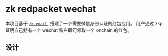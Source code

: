 # zk redpacket wechat

本项目基于 [`zk-email`](https://docs.zk.email/zk-email-verifier/), 搭建了一个需要微信身份认证的红包应用。 用户通过 zkp 证明自己持有一个 wechat 账户即可领取一个 onchain 的红包。

## 设计
